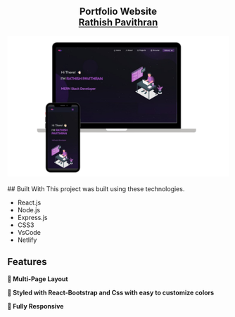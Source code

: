 <h2 align="center">
  Portfolio Website<br/>
  <a href="https://rathishpavithran-portfolio.netlify.app" target="_blank">Rathish Pavithran</a>
</h2>
<div align="center">
  <img alt="Demo" src="./Images/readme-img1.png" />
</div>

<br/>
## Built With
This project was built using these technologies.

- React.js
- Node.js
- Express.js
- CSS3
- VsCode
- Netlify

## Features

**📖 Multi-Page Layout**

**🎨 Styled with React-Bootstrap and Css with easy to customize colors**

**📱 Fully Responsive**
